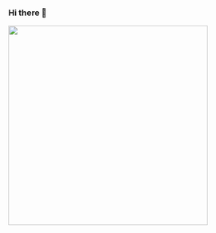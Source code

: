 ### Hi there 👋



<a href="https://github.com/Cedric-Perauer">
  <img align="center" height="400" src="https://github-readme-stats.vercel.app/api/top-langs/?username=Cedric-Perauer&langs_count=40&layout=compact&hide=html,javascript,jupyternotebook&theme=radical&include_all_commits=true" />
</a>

